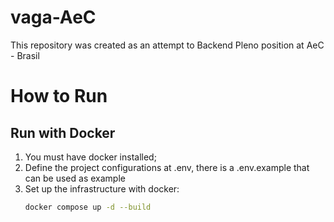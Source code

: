 # vaga-AeC
This repository was created as an attempt to Backend Pleno position at AeC - Brasil


# How to Run

## Run with Docker

1. You must have docker installed;
2. Define the project configurations at .env, there is a .env.example that can be used as example
3. Set up the infrastructure with docker:
    ```sh
    docker compose up -d --build
    ```
